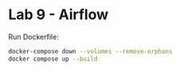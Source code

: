 # Lab 9 - Airflow

Run Dockerfile:
```bash
docker-compose down --volumes --remove-orphans
docker compose up --build
```
